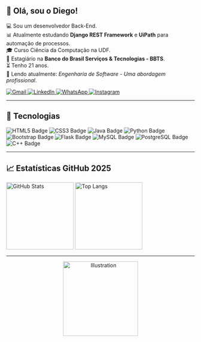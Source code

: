 <h2 align="left">👋 Olá, sou o Diego!</h2>

<p align="left">
  💻 Sou um desenvolvedor Back-End.<br>
  📊 Atualmente estudando <strong>Django REST Framework</strong> e <strong>UiPath</strong> para automação de processos.<br>
  🎓 Curso Ciência da Computação na UDF.<br>
  💼 Estagiário na <strong>Banco do Brasil Serviços & Tecnologias - BBTS</strong>.<br>
  ⏳ Tenho 21 anos.<br>
  📖 Lendo atualmente: <em>Engenharia de Software - Uma abordagem profissional</em>.
</p>

<p align="left">
  <a href="mailto:seuemail@gmail.com" title="Gmail" target="_blank">
    <img src="https://img.shields.io/badge/-Gmail-FF0000?style=flat-square&logo=gmail&logoColor=white" alt="Gmail"/>
  </a>
  <a href="https://www.linkedin.com/in/soaresdiegoo-/" title="LinkedIn" target="_blank">
    <img src="https://img.shields.io/badge/-LinkedIn-0e76a8?style=flat-square&logo=linkedin&logoColor=white" alt="LinkedIn"/>
  </a>
  <a href="http://wa.me/5561992515797" title="WhatsApp" target="_blank">
    <img src="https://img.shields.io/badge/-WhatsApp-25D366?style=flat-square&logo=whatsapp&logoColor=white" alt="WhatsApp"/>
  </a>
  <a href="https://www.instagram.com/soaresdiegoo_/" title="Instagram" target="_blank">
    <img src="https://img.shields.io/badge/-Instagram-DF0174?style=flat-square&logo=instagram&logoColor=white" alt="Instagram"/>
  </a>
</p>

---

## 🚀 Tecnologias

<div>
  <img src="https://img.shields.io/badge/HTML5-E34F26?style=for-the-badge&logo=html5&logoColor=white" alt="HTML5 Badge" />
  <img src="https://img.shields.io/badge/CSS3-1572B6?style=for-the-badge&logo=css3&logoColor=white" alt="CSS3 Badge" />
  <img src="https://img.shields.io/badge/Java-007396?style=for-the-badge&logo=java&logoColor=white" alt="Java Badge" />
  <img src="https://img.shields.io/badge/Python-3776AB?style=for-the-badge&logo=python&logoColor=white" alt="Python Badge" />
  <img src="https://img.shields.io/badge/Bootstrap-7952B3?style=for-the-badge&logo=bootstrap&logoColor=white" alt="Bootstrap Badge" />
  <img src="https://img.shields.io/badge/Flask-000000?style=for-the-badge&logo=flask&logoColor=white" alt="Flask Badge" />
  <img src="https://img.shields.io/badge/MySQL-4479A1?style=for-the-badge&logo=mysql&logoColor=white" alt="MySQL Badge" />
  <img src="https://img.shields.io/badge/PostgreSQL-336791?style=for-the-badge&logo=postgresql&logoColor=white" alt="PostgreSQL Badge" />
  <img src="https://img.shields.io/badge/C++-00599C?style=for-the-badge&logo=c%2B%2B&logoColor=white" alt="C++ Badge" />
</div>


---

<h2 align="left">📈 Estatísticas GitHub 2025</h2>

<p align="left">
  <img src="https://github-readme-stats.vercel.app/api?username=SoaresDiego8&show_icons=true&theme=aura&hide_border=false" height="180" alt="GitHub Stats" />
  <img src="https://github-readme-stats.vercel.app/api/top-langs?username=SoaresDiego8&layout=compact&langs_count=5&theme=aura&hide_border=false" height="180" alt="Top Langs" />
</p>

---

<div align="center">
  <img src="https://raw.githubusercontent.com/MicaelliMedeiros/micaellimedeiros/master/image/computer-illustration.png" height="200" alt="Illustration" />
</div>
